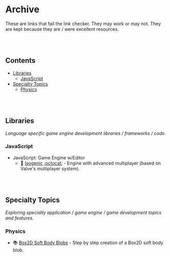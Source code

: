 <!-- markdown-link-check-disable -->

# Archive

These are links that fail the link checker. They may work or may not. They are kept because they are / were excellent resources.

<br />
<br />

## Contents

- [Libraries](#libraries)
    - [JavaScript](#javascript)
- [Specialty Topics](#specialty-topics)
    - [Physics](#physics)

<br />
<br />

## Libraries
_Language specific game engine development libraries / frameworks / code._

### JavaScript
- JavaScript: Game Engine w/Editor
    - 🎉 [Isogenic](https://www.isogenicengine.com) [:octocat:](https://github.com/irrelon/ige) - Engine with advanced multiplayer (based on Valve's multiplayer system).

<br />
<br />

## Specialty Topics
_Exploring specialty application / game engine / game development topics and features._

### Physics
- 📚 [Box2D Soft Body Blobs](https://www.emanueleferonato.com/2012/09/21/step-by-step-creation-of-a-box2d-soft-body-blob/) - Step by step creation of a Box2D soft body blob.

<br />
<br />
